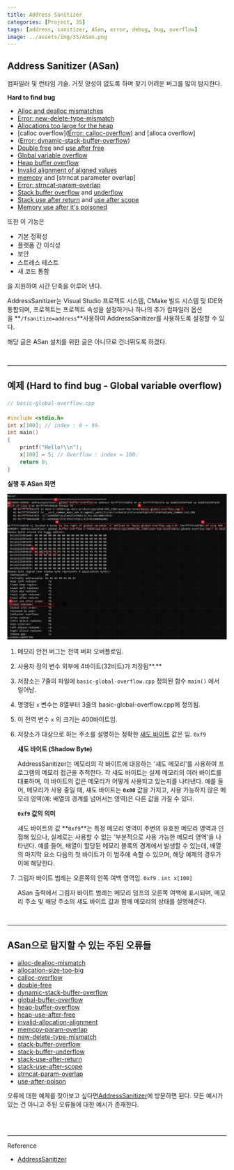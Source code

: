 ```yaml
---
title: Address Sanitizer
categories: [Project, 3S]
tags: [address, sanitizer, ASan, error, debug, bug, overflow]
image: ../assets/img/3S/ASan.png
---
```


## **Address Sanitizer (ASan)**

컴파일러 및 런타임 기술. 거짓 양성이 없도록 하며 찾기 어려운 버그를 많이 탐지한다.

**Hard to find bug**

- [Alloc and dealloc mismatches](https://learn.microsoft.com/en-us/cpp/sanitizers/error-alloc-dealloc-mismatch?view=msvc-170)
- [Error: new-delete-type-mismatch](https://learn.microsoft.com/en-us/cpp/sanitizers/error-new-delete-type-mismatch?view=msvc-170)
- [Allocations too large for the heap](https://learn.microsoft.com/en-us/cpp/sanitizers/error-allocation-size-too-big?view=msvc-170)
- [calloc overflow]([Error: calloc-overflow](https://learn.microsoft.com/en-us/cpp/sanitizers/error-calloc-overflow?view=msvc-170)) and [alloca overflow]
- ([Error: dynamic-stack-buffer-overflow](https://learn.microsoft.com/en-us/cpp/sanitizers/error-dynamic-stack-buffer-overflow?view=msvc-170))
- [Double free](https://learn.microsoft.com/en-us/cpp/sanitizers/error-double-free?view=msvc-170) and [use after free](https://learn.microsoft.com/en-us/cpp/sanitizers/error-heap-use-after-free?view=msvc-170)
- [Global variable overflow](https://learn.microsoft.com/en-us/cpp/sanitizers/error-global-buffer-overflow?view=msvc-170)
- [Heap buffer overflow](https://learn.microsoft.com/en-us/cpp/sanitizers/error-heap-buffer-overflow?view=msvc-170)
- [Invalid alignment of aligned values](https://learn.microsoft.com/en-us/cpp/sanitizers/error-invalid-allocation-alignment?view=msvc-170)
- [memcpy](<https://learn.microsoft.com/en-us/cpp/sanitizers/error-memcpy-param-overlap?view=msvc-170>) and [strncat parameter overlap]
- [Error: strncat-param-overlap](https://learn.microsoft.com/en-us/cpp/sanitizers/error-strncat-param-overlap?view=msvc-170)
- [Stack buffer overflow](https://learn.microsoft.com/en-us/cpp/sanitizers/error-stack-buffer-overflow?view=msvc-170) and [underflow](https://learn.microsoft.com/en-us/cpp/sanitizers/error-stack-buffer-underflow?view=msvc-170)
- [Stack use after return](https://learn.microsoft.com/en-us/cpp/sanitizers/error-stack-use-after-return?view=msvc-170) and [use after scope](https://learn.microsoft.com/en-us/cpp/sanitizers/error-stack-use-after-scope?view=msvc-170)
- [Memory use after it's poisoned](https://learn.microsoft.com/en-us/cpp/sanitizers/error-use-after-poison?view=msvc-170)

또한 이 기능은

- 기본 정확성
- 플랫폼 간 이식성
- 보안
- 스트레스 테스트
- 새 코드 통합

을 지원하여 시간 단축을 이루어 낸다.

AddressSanitizer는 Visual Studio 프로젝트 시스템, CMake 빌드 시스템 및 IDE와 통합되며, 프로젝트는 프로젝트 속성을 설정하거나 하나의 추가 컴파일러 옵션을 **`/fsanitize=address`**사용하여 AddressSanitizer를 사용하도록 설정할 수 있다.

해당 글은 ASan 설치를 위한 글은 아니므로 건너뛰도록 하겠다.

<br />

---

## **예제 (Hard to find bug - Global variable overflow)**

```cpp
// basic-global-overflow.cpp

#include <stdio.h>
int x[100]; // index : 0 ~ 99.
int main() 
{
    printf("Hello!\\n");
    x[100] = 5; // Overflow : index = 100.
    return 0;
}
```

**실행 후 ASan 화면**

![Untitled](../assets/img/3S/ASan_2.png)

1. 메모리 안전 버그는 전역 버퍼 오버플로임.

2. 사용자 정의 변수 외부에 4바이트(32비트)가 저장됨**.**

3. 저장소는 7줄의 파일에 `basic-global-overflow.cpp` 정의된 함수 `main()` 에서 일어남.

4. 명명된 `x` 변수는 8열부터 3줄의 basic-global-overflow.cpp에 정의됨.

5. 이 전역 변수 `x` 의 크기는 400바이트임.

6. 저장소가 대상으로 하는 주소를 설명하는 정확한 [섀도 바이트](https://learn.microsoft.com/ko-kr/cpp/sanitizers/asan-shadow-bytes?view=msvc-170) 값은 임. `0xf9`
   
   **섀도 바이트 (Shadow Byte)**
   
   AddressSanitizer는 메모리의 각 바이트에 대응하는 '섀도 메모리'를 사용하여 프로그램의 메모리 접근을 추적한다. 각 섀도 바이트는 실제 메모리의 여러 바이트를 대표하며, 이 바이트의 값은 메모리가 어떻게 사용되고 있는지를 나타낸다. 예를 들어, 메모리가 사용 중일 때, 섀도 바이트는 **`0x00`** 값을 가지고, 사용 가능하지 않은 메모리 영역(예: 배열의 경계를 넘어서는 영역)은 다른 값을 가질 수 있다.
   
   **`0xf9` 값의 의미**
   
   섀도 바이트의 값 **`0xf9`**는 특정 메모리 영역이 주변의 유효한 메모리 영역과 인접해 있으나, 실제로는 사용할 수 없는 '부분적으로 사용 가능한 메모리 영역'을 나타낸다. 예를 들어, 배열이 할당된 메모리 블록의 경계에서 발생할 수 있는데, 배열의 마지막 요소 다음의 첫 바이트가 이 범주에 속할 수 있으며, 해당 예제의 경우가 이에 해당한다.

7. 그림자 바이트 범례는 오른쪽의 안쪽 여백 영역임. `0xf9` . `int x[100]`
   
   ASan 출력에서 그림자 바이트 범례는 메모리 덤프의 오른쪽 여백에 표시되며, 메모리 주소 및 해당 주소의 섀도 바이트 값과 함께 메모리의 상태를 설명해준다.

<br />

---

## **ASan으로 탐지할 수 있는 주된 오류들**

- [alloc-dealloc-mismatch](<https://learn.microsoft.com/en-us/cpp/sanitizers/error-alloc-dealloc-mismatch?view=msvc-170>)
- [allocation-size-too-big](<https://learn.microsoft.com/en-us/cpp/sanitizers/error-allocation-size-too-big?view=msvc-170>)
- [calloc-overflow](<https://learn.microsoft.com/en-us/cpp/sanitizers/error-calloc-overflow?view=msvc-170>)
- [double-free](<https://learn.microsoft.com/en-us/cpp/sanitizers/error-double-free?view=msvc-170>)
- [dynamic-stack-buffer-overflow](<https://learn.microsoft.com/en-us/cpp/sanitizers/error-dynamic-stack-buffer-overflow?view=msvc-170>)
- [global-buffer-overflow](<https://learn.microsoft.com/en-us/cpp/sanitizers/error-global-buffer-overflow?view=msvc-170>)
- [heap-buffer-overflow](<https://learn.microsoft.com/en-us/cpp/sanitizers/error-heap-buffer-overflow?view=msvc-170>)
- [heap-use-after-free](<https://learn.microsoft.com/en-us/cpp/sanitizers/error-heap-use-after-free?view=msvc-170>)
- [invalid-allocation-alignment](<https://learn.microsoft.com/en-us/cpp/sanitizers/error-invalid-allocation-alignment?view=msvc-170>)
- [memcpy-param-overlap](<https://learn.microsoft.com/en-us/cpp/sanitizers/error-memcpy-param-overlap?view=msvc-170>)
- [new-delete-type-mismatch](<https://learn.microsoft.com/en-us/cpp/sanitizers/error-new-delete-type-mismatch?view=msvc-170>)
- [stack-buffer-overflow](<https://learn.microsoft.com/en-us/cpp/sanitizers/error-stack-buffer-overflow?view=msvc-170>)
- [stack-buffer-underflow](<https://learn.microsoft.com/en-us/cpp/sanitizers/error-stack-buffer-underflow?view=msvc-170>)
- [stack-use-after-return](<https://learn.microsoft.com/en-us/cpp/sanitizers/error-stack-use-after-return?view=msvc-170>)
- [stack-use-after-scope](<https://learn.microsoft.com/en-us/cpp/sanitizers/error-stack-use-after-scope?view=msvc-170>)
- [strncat-param-overlap](<https://learn.microsoft.com/en-us/cpp/sanitizers/error-strncat-param-overlap?view=msvc-170>)
- [use-after-poison](<https://learn.microsoft.com/en-us/cpp/sanitizers/error-use-after-poison?view=msvc-170>)

오류에 대한 예제를 찾아보고 싶다면[AddressSanitizer](https://learn.microsoft.com/ko-kr/cpp/sanitizers/asan-error-examples?view=msvc-170)에 방문하면 된다. 모든 예시가 있는 건 아니고 주된 오류들에 대한 예시가 존재한다.

<br />

<br />

---

Reference

- [AddressSanitizer](https://learn.microsoft.com/ko-kr/cpp/sanitizers/asan?view=msvc-170)
